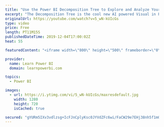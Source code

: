 ```yaml
---
title: "Use the Power BI Decomposition Tree to Explore and Analyze Your Data"
excerpt: "The Decomposition Tree is the cool new AI powered Visual in Power BI, that can really help you explore and analyze your data. We will show you step-by-step on how you can use the Decomposition Tree visual and also share some useful tips along the way.  ================================\r 👉 FREE Power"
originalUrl: https://youtube.com/watch?v=5_wN-kUIcGs
type: video
price: Free
length: PT11M15S
publishedDateTime: 2019-12-04T17:00:02Z
heat: 55

featuredContent: "<iframe width=\"800\" height=\"500\" frameborder=\"0\" src=\"https://www.youtube.com/embed/5_wN-kUIcGs\" allow=\"accelerometer; autoplay; encrypted-media; gyroscope; picture-in-picture\" allowfullscreen></iframe>"

provider:
  name: Learn Power BI
  domain: learnpowerbi.com

topics:
  - Power BI

images:
  - url: https://i.ytimg.com/vi/5_wN-kUIcGs/maxresdefault.jpg
    width: 1280
    height: 720
    isCached: true

secured: "gYURm5IXv3vdlzsg+IcFJnCplyKsc0JYVdZFc6wi/FaCW29e7EHj38nh5f1mOaquKfe1Cr2GNSZ84YDwG0iPHVghGO7nlYpsu+IxO3Ho/BEgZ3ftqiLnivA0Puv53Egm3V41/CeXBZeeHQANjX6HmD/Ypzn4Z0DtnwC6bHcqJLS+L7F0SQ4L9Yw4nk/iVVTuQraJk8Wfjcow5mN2tDtIYy2Ahv2gnl7mpY0IE3skiFCz0N/o0lrsPyO9nys4ACA0ea0ddY7BTuUaN5O4IMucO85slTX2zOPbZjkCEAn7hpfIEpyA6XqDYo/cW0gK7R5OSa6Dlp4+EJ7E7J8PUofqVzm+fZXbQlnLoaj9vNOLl+hkAqfI0hN8fKqyzXcRNf5DfbpRMDrJlT7GA9E6drCgtC/c0ao4wcl6C/wSUsZCDwQ=;VdoXXpP7uS44Gw2WMLwE/A=="
---
```


